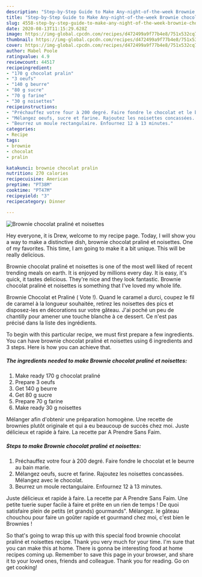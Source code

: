 ```yaml
---
description: "Step-by-Step Guide to Make Any-night-of-the-week Brownie chocolat praliné et noisettes"
title: "Step-by-Step Guide to Make Any-night-of-the-week Brownie chocolat praliné et noisettes"
slug: 4558-step-by-step-guide-to-make-any-night-of-the-week-brownie-chocolat-praline-et-noisettes
date: 2020-08-13T11:15:29.628Z
image: https://img-global.cpcdn.com/recipes/d472499a9f77b4e8/751x532cq70/brownie-chocolat-praline-et-noisettes-photo-principale-de-la-recette.jpg
thumbnail: https://img-global.cpcdn.com/recipes/d472499a9f77b4e8/751x532cq70/brownie-chocolat-praline-et-noisettes-photo-principale-de-la-recette.jpg
cover: https://img-global.cpcdn.com/recipes/d472499a9f77b4e8/751x532cq70/brownie-chocolat-praline-et-noisettes-photo-principale-de-la-recette.jpg
author: Mabel Poole
ratingvalue: 4.9
reviewcount: 44517
recipeingredient:
- "170 g chocolat pralin"
- "3 oeufs"
- "140 g beurre"
- "80 g sucre"
- "70 g farine"
- "30 g noisettes"
recipeinstructions:
- "Préchauffez votre four à 200 degré. Faire fondre le chocolat et le beurre au bain marie."
- "Mélangez oeufs, sucre et farine. Rajoutez les noisettes concassées. Mélangez avec le chocolat."
- "Beurrez un moule rectangulaire. Enfournez 12 à 13 minutes."
categories:
- Recipe
tags:
- brownie
- chocolat
- pralin

katakunci: brownie chocolat pralin 
nutrition: 270 calories
recipecuisine: American
preptime: "PT38M"
cooktime: "PT47M"
recipeyield: "3"
recipecategory: Dinner

---
```



![Brownie chocolat praliné et noisettes](https://img-global.cpcdn.com/recipes/d472499a9f77b4e8/751x532cq70/brownie-chocolat-praline-et-noisettes-photo-principale-de-la-recette.jpg)

Hey everyone, it is Drew, welcome to my recipe page. Today, I will show you a way to make a distinctive dish, brownie chocolat praliné et noisettes. One of my favorites. This time, I am going to make it a bit unique. This will be really delicious.

Brownie chocolat praliné et noisettes is one of the most well liked of recent trending meals on earth. It is enjoyed by millions every day. It is easy, it's quick, it tastes delicious. They're nice and they look fantastic. Brownie chocolat praliné et noisettes is something that I've loved my whole life.

Brownie Chocolat et Praliné ( Vote !). Quand le caramel a durci, coupez le fil de caramel à la longueur souhaitée, retirez les noisettes des pics et disposez-les en décorations sur votre gâteau. J&#39;ai poché un peu de chantilly pour amener une touche blanche à ce dessert. Ce n&#39;est pas précisé dans la liste des ingrédients.


To begin with this particular recipe, we must first prepare a few ingredients. You can have brownie chocolat praliné et noisettes using 6 ingredients and 3 steps. Here is how you can achieve that.

<!--inarticleads1-->

##### The ingredients needed to make Brownie chocolat praliné et noisettes:

1. Make ready 170 g chocolat praliné
1. Prepare 3 oeufs
1. Get 140 g beurre
1. Get 80 g sucre
1. Prepare 70 g farine
1. Make ready 30 g noisettes


Mélanger afin d&#39;obtenir une préparation homogène. Une recette de brownies plutôt originale et qui a eu beaucoup de succès chez moi. Juste délicieux et rapide à faire. La recette par A Prendre Sans Faim. 

<!--inarticleads2-->

##### Steps to make Brownie chocolat praliné et noisettes:

1. Préchauffez votre four à 200 degré. Faire fondre le chocolat et le beurre au bain marie.
1. Mélangez oeufs, sucre et farine. Rajoutez les noisettes concassées. Mélangez avec le chocolat.
1. Beurrez un moule rectangulaire. Enfournez 12 à 13 minutes.


Juste délicieux et rapide à faire. La recette par A Prendre Sans Faim. Une petite tuerie super facile à faire et prête en un rien de temps ! De quoi satisfaire plein de petits (et grands) gourmands&#34;. Mélangez. le gâteau chouchou pour faire un goûter rapide et gourmand chez moi, c&#39;est bien le Brownies ! 

So that's going to wrap this up with this special food brownie chocolat praliné et noisettes recipe. Thank you very much for your time. I'm sure that you can make this at home. There is gonna be interesting food at home recipes coming up. Remember to save this page in your browser, and share it to your loved ones, friends and colleague. Thank you for reading. Go on get cooking!
